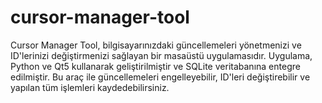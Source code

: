# cursor-manager-tool
Cursor Manager Tool, bilgisayarınızdaki güncellemeleri yönetmenizi ve ID'lerinizi değiştirmenizi sağlayan bir masaüstü uygulamasıdır. Uygulama, Python ve Qt5 kullanarak geliştirilmiştir ve SQLite veritabanına entegre edilmiştir. Bu araç ile güncellemeleri engelleyebilir, ID'leri değiştirebilir ve yapılan tüm işlemleri kaydedebilirsiniz.
